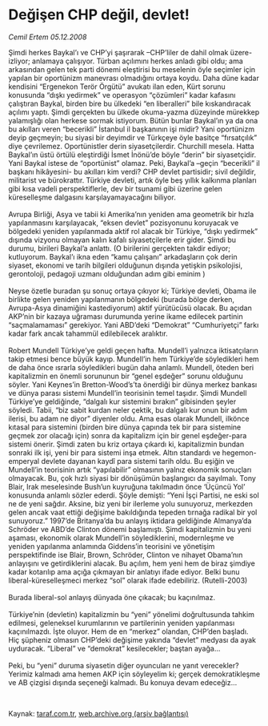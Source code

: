 # Değişen CHP değil, devlet!

*Cemil Ertem 05.12.2008*

<div class="taraf_structure_2col_1zq">
<div class="margen_n">



 <p>Şimdi herkes Baykal’ı ve CHP’yi şaşırarak –CHP’liler de dahil olmak üzere- izliyor; anlamaya çalışıyor. Türban açılımını herkes anladı gibi oldu; ama arkasından gelen tek parti dönemi eleştirisi bu meselenin öyle seçimler için yapılan bir oportünizm manevrası olmadığını ortaya koydu. Daha düne kadar kendisini “Ergenekon Terör Örgütü” avukatı ilan eden, Kürt sorunu konusunda “dışkı yedirmek” ve operasyon “çözümleri” kadar kafasını çalıştıran Baykal, birden bire bu ülkedeki “en liberalleri” bile kıskandıracak açılımı yaptı. Şimdi gerçekten bu ülkede okuma-yazma düzeyinde mürekkep yalamışlığı olan herkese sormak istiyorum. Bütün bunlar Baykal’ın ya da ona bu akılları veren “becerikli” İstanbul il başkanının işi midir? Yani oportünizm deyip geçmeyin; bu siyasi bir deyimdir ve Türkçeye öyle basitçe “fırsatçılık” diye çevrilemez. Oportünistler derin siyasetçilerdir. Churchill mesela. Hatta Baykal’ın üstü örtülü eleştirdiği İsmet İnönü’de böyle “derin” bir siyasetçidir. Yani Baykal istese de “oportünist” olamaz. Peki, Baykal’a –geçin “becerikli” il başkanı hikâyesini- bu akılları kim verdi? CHP devlet partisidir; sivil değildir, militarist ve bürokrattır. Türkiye devleti, artık öyle beş yıllık kalkınma planları gibi kısa vadeli perspektiflerle, dev bir tsunami gibi üzerine gelen küreselleşme dalgasını karşılayamayacağını biliyor. <br/><br/>Avrupa Birliği, Asya ve tabii ki Amerika’nın yeniden ama geometrik bir hızla yapılanmasını karşılayacak, “eksen devlet” pozisyonunu koruyacak ve bölgedeki yeniden yapılanmada aktif rol alacak bir Türkiye, “dışkı yedirmek” dışında vizyonu olmayan kalın kafalı siyasetçilerle erir gider. Şimdi bu durumu, birileri Baykal’a anlattı. (O birilerini gerçekten takdir ediyor; kutluyorum. Baykal’ı ikna eden “kamu çalışanı” arkadaşların çok derin siyaset, ekonomi ve tarih bilgileri olduğunun dışında yetişkin psikolojisi, gerontoloji, pedagoji uzmanı olduğundan adım gibi eminim ) <br/><br/>Neyse özetle buradan şu sonuç ortaya çıkıyor ki; Türkiye devleti, Obama ile birlikte gelen yeniden yapılanmanın bölgedeki (burada bölge derken, Avrupa-Asya dinamiğini kastediyorum) aktif yürütücüsü olacak. Bu açıdan AKP’nin bir kazaya uğraması durumunda yerine ikame edilecek partinin “saçmalamaması” gerekiyor. Yani ABD’deki “Demokrat” “Cumhuriyetçi” farkı kadar fark ancak tahammül edilebilecek aralıktır. <br/><br/>Robert Mundell Türkiye’ye geldi geçen hafta. Mundell’i yalnızca iktisatçıların takip etmesi bence büyük kayıp. Mundell’in hem Türkiye’de söyledikleri hem de daha önce ısrarla söyledikleri bugün daha anlamlı. Mundell, öteden beri kapitalizmin en önemli sorununun bir “genel eşdeğer” sorunu olduğunu söyler. Yani Keynes’in Bretton-Wood’s’ta önerdiği bir dünya merkez bankası ve dünya parası sistemi Mundell’in teorisinin temel taşıdır. Şimdi Mundell Türkiye’ye geldiğinde, “dalgalı kur sistemini bırakın” gibisinden şeyler söyledi. Tabii, “biz sabit kurdan neler çektik, bu dalgalı kur onun bir adım ilerisi, bu adam ne diyor” diyenler oldu. Ama esas olarak Mundell, ilkönce kıtasal para sistemini (birden bire dünya çapında tek bir para sistemine geçmek zor olacağı için) sonra da kapitalizm için bir genel eşdeğer-para sistemi önerir. Şimdi zaten bu kriz ortaya çıkardı ki, kapitalizmin bundan sonraki ilk işi, yeni bir para sistemi inşa etmek. Altın standardı ve hegemon-emperyal devlete dayanan kaydî para sistemi tarih oldu. Bu eşiğin ve Mundell’in teorisinin artık “yapılabilir” olmasının yalnız ekonomik sonuçları olmayacak. Bu, çok hızlı siyasi bir dönüşümün başlangıcı da sayılmalı. Tony Blair, Irak meselesinde Bush’un kuyruğuna takılmadın önce ‘Üçüncü Yol’ konusunda anlamlı sözler ederdi. Şöyle demişti: “Yeni İşçi Partisi, ne eski sol ne de yeni sağdır. Aksine, biz yeni bir ilerleme yolu sunuyoruz, merkezden gelen ancak vaat ettiği değişime bakıldığında tepeden tırnağa radikal bir yol sunuyoruz.” 1997’de Britanya’da bu anlayış iktidara geldiğinde Almanya’da Schröder ve ABD’de Clinton dönemi başlamıştı. Şimdi kapitalizmin bu yeni aşaması, ekonomik olarak Mundell’in söylediklerini, modernleşme ve yeniden yapılanma anlamında Giddens’in teorisini ve yönetişim perspektifinde ise Blair, Brown, Schröder, Clinton ve nihayet Obama’nın anlayışını ve getirdiklerini alacak. Bu açılım, hem yeni hem de biraz şimdiye kadar kotarılıp ama açığa çıkmayan bir anlatıyı ifade ediyor. Belki bunu liberal-küreselleşmeci merkez “sol” olarak ifade edebiliriz. (Rutelli-2003) <br/><br/>Burada liberal-sol anlayış dünyada öne çıkacak; bu kaçınılmaz. <br/><br/>Türkiye’nin (devletin) kapitalizmin bu “yeni” yönelimi doğrultusunda tahkim edilmesi, geleneksel kurumlarının ve partilerinin yeniden yapılanması kaçınılmazdı. İşte oluyor. Hem de en “merkez” olandan, CHP’den başladı. Hiç şüpheniz olmasın CHP’deki değişime yakında “devlet” medyası da ayak uyduracak. “Liberal” ve “demokrat” kesilecekler; baştan ayağa... <br/><br/>Peki, bu “yeni” duruma siyasetin diğer oyuncuları ne yanıt verecekler? Yerimiz kalmadı ama hemen AKP için söyleyelim ki; gerçek demokratikleşme ve AB çizgisi dışında seçeneği kalmadı. Bu konuya devam edeceğiz...</p>

<br/>


<div id="taraf_not">
</div>

</div>


</div>

Kaynak: [taraf.com.tr](http://www.taraf.com.tr:80/makale/2979.htm), [web.archive.org (arşiv bağlantısı)](http://web.archive.org/web/20090220195806/http://www.taraf.com.tr:80/makale/2979.htm)
